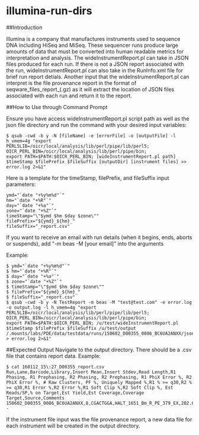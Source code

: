 # illumina-run-dirs

##Introduction

Illumina is a company that manufactures instruments used to sequence DNA including HiSeq and MiSeq. These sequencer runs produce large amounts of data that must be converted into human readable metrics for interpretation and analysis.
The wideInstrumentReport.pl can take in JSON files produced for each run. If there is not a JSON report associated with the run, wideInstrumentReport.pl can also take in the RunInfo.xml file for brief run report detials.
Another input that the wideInstrumentReport.pl can interpret is the file provenance report in the format of seqware_files_report_<date>(.gz) as it will extract the location of JSON files associated with each run and return it to the report.

##How to Use through Command Prompt

Ensure you have access wideInstrumentReport.pl script path as well as the json file directory and run the command with your desired input variables:
```
$ qsub -cwd -b y -N [fileName] -e [errorFile] -o [outputFile] -l h_vmem=4g "export PERL5LIB=/oicr/local/analysis/lib/perl/pipe/lib/perl5; OICR_PERL_BIN=/oicr/local/analysis/lib/perl/pipe/bin; 
export PATH=$PATH:$OICR_PERL_BIN; [wideInstrumentReport.pl path] $timeStamp $filePrefix $fileSuffix [outputDir] [instrument files] >> error.log 2>&1"
```
Here is a template for the timeStamp, filePrefix, and fileSuffix input parameters:
```
ymd="`date "+%y%m%d"`"
hm="`date "+%R"`"
day="`date "+%a"`"
zone="`date "+%Z"`"
timeStamp="\"$ymd $hm $day $zone\""
filePrefix="${ymd}_${hm}_"
fileSuffix="_report.csv"
```
If you want to receive an email with run details (when it begins, ends, aborts or suspends), add "-m beas -M [your email]" into the arguments

Example:
```
$ ymd="`date "+%y%m%d"`"
$ hm="`date "+%R"`"
$ day="`date "+%a"`"
$ zone="`date "+%Z"`"
$ timeStamp="\"$ymd $hm $day $zone\""
$ filePrefix="${ymd}_${hm}_"
$ fileSuffix="_report.csv"
$ qsub -cwd -b y -N TestReport -m beas -M "test@test.com" -e error.log -o output.log -l h_vmem=4g "export PERL5LIB=/oicr/local/analysis/lib/perl/pipe/lib/perl5; OICR_PERL_BIN=/oicr/local/analysis/lib/perl/pipe/bin;
export PATH=$PATH:$OICR_PERL_BIN; /u/test/wideInstrumentReport.pl $timeStamp $filePrefix $fileSuffix /u/test/output /.mounts/labs/PDE/data/testdata/runs/150602_D00355_0086_BC6UA2ANXX/jsonReport/test.annotated.bam.BamQC.json > error.log 2>&1"
```

##Expected Output
Navigate to the output directory. There should be a .csv file that contains report data. 
Example:
```
$ cat 160112_15\:27_D00355_report.csv 
Run,Lane,Barcode,Library,Insert Mean,Insert Stdev,Read Length,R1 Phasing, R1 Prephasing, R2 Phasing, R2 Prephasing, R1 PhiX Error %, R2 PhiX Error %, # Raw Clusters, PF %, Uniquely Mapped %,R1 % >= q30,R2 % >= q30,R1 Error %,R2 Error %,R1 Soft Clip %,R2 Soft Clip %, Est Reads/SP,% on Target,Est Yield,Est Coverage,Coverage Target,Source,Comments
150602_D00355_0086_BC6UA2ANXX,8,CGACTGGA,HALT_1651_Bm_R_PE_379_EX,202.63,72.10,126/126,0.275,0.239,0.127,0.111,0.25,0.24,270006964,95.32,0.967670556844631,0.948054604673045,0.940096214382176,150.141752016891,224.918369416632,41.6815753237864,43.744198822454,1.26825765688761,0.872094257036948,5682850244,111.016330477386,/.mounts/labs/PDE/data/TargetedSequencingQC/Agilent.SureSelect.All.Exon.V4/SureSelect_All_Exon_V4_Covered_Sorted.bed,Binary, - 
```
If the instrument file input was the file provenance report, a new data file for each instrument will be created in the output directory.
